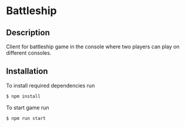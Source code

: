 # Battleship

## Description

Client for battleship game in the console where two players can play on different consoles.

## Installation

To install required dependencies run 

```bash
$ npm install
```

To start game run

```bash
$ npm run start
```
